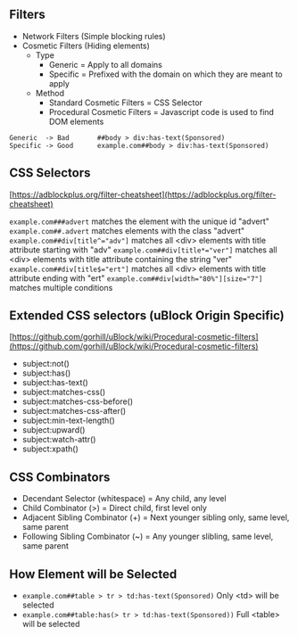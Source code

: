 ## Filters

- Network Filters (Simple blocking rules)
- Cosmetic Filters (Hiding elements)
  - Type
    - Generic = Apply to all domains
    - Specific = Prefixed with the domain on which they are meant to apply
  - Method
    - Standard Cosmetic Filters = CSS Selector
    - Procedural Cosmetic Filters = Javascript code is used to find DOM elements
```
Generic  -> Bad       ##body > div:has-text(Sponsored)
Specific -> Good      example.com##body > div:has-text(Sponsored)
```


## CSS Selectors

[https://adblockplus.org/filter-cheatsheet](https://adblockplus.org/filter-cheatsheet)

`example.com###advert` matches the element with the unique id "advert"
`example.com##.advert` matches elements with the class "advert"
`example.com##div[title^="adv"]` matches all \<div\> elements with title attribute starting with "adv"
`example.com##div[title*="ver"]` matches all \<div\> elements with title attribute containing the string "ver"
`example.com##div[title$="ert"]` matches all \<div\> elements with title attribute ending with "ert"
`example.com##div[width="80%"][size="7"]` matches multiple conditions


## Extended CSS selectors (uBlock Origin Specific)

[https://github.com/gorhill/uBlock/wiki/Procedural-cosmetic-filters](https://github.com/gorhill/uBlock/wiki/Procedural-cosmetic-filters)
- subject:not()
- subject:has()
- subject:has-text()
- subject:matches-css()
- subject:matches-css-before()
- subject:matches-css-after()
- subject:min-text-length()
- subject:upward()
- subject:watch-attr()
- subject:xpath()


## CSS Combinators

- Decendant Selector (whitespace) = Any child, any level
- Child Combinator (>) = Direct child, first level only
- Adjacent Sibling Combinator (+) = Next younger sibling only, same level, same parent
- Following Sibling Combinator (~) = Any younger slibling, same level,  same parent


## How Element will be Selected

- `example.com##table > tr > td:has-text(Sponsored)` Only \<td\> will be selected
- `example.com##table:has(> tr > td:has-text(Sponsored))` Full \<table\> will be selected
